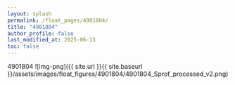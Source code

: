 ```yaml
---
layout: splash
permalink: /float_pages/4901804/
title: "4901804"
author_profile: false
last_modified_at: 2025-06-13
toc: false
---
```

 
4901804
![img-png]({{ site.url }}{{ site.baseurl }}/assets/images/float_figures/4901804/4901804_Sprof_processed_v2.png)